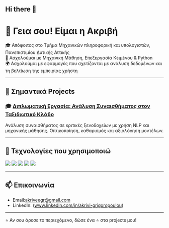 ## Hi there 👋
# 👋 Γεια σου! Είμαι η Ακριβή

🎓 Απόφοιτος στο Τμήμα Μηχανικών πληροφορική και υπολογιστών, Πανεπιστιμίου Δυτικής Αττικής  
🤖 Ασχολούμαι με Μηχανική Μάθηση, Επεξεργασία Κειμένου & Python  
🌍 Ασχολούμαι με εφαρμογές που σχετίζονται με ανάλυση δεδομένων και τη βελτίωση της εμπειρίας χρήστη

---

## 📌 Σημαντικά Projects

### 🎓 [Διπλωματική Εργασία: Ανάλυση Συναισθήματος στον Ταξιδιωτικό Κλάδο](https://github.com/giannis123/thesis-project)
Ανάλυση συναισθήματος σε κριτικές ξενοδοχείων με χρήση NLP και μηχανικής μάθησης. Οπτικοποίηση, καθαρισμός και αξιολόγηση μοντέλων.



---

## 🧰 Τεχνολογίες που χρησιμοποιώ
<img src="https://img.shields.io/badge/-Python-3776AB?logo=python&logoColor=white&style=flat"/> 
<img src="https://img.shields.io/badge/-Pandas-150458?logo=pandas&logoColor=white&style=flat"/>
<img src="https://img.shields.io/badge/-scikit--learn-F7931E?logo=scikitlearn&logoColor=white&style=flat"/>
<img src="https://img.shields.io/badge/-Jupyter-F37626?logo=jupyter&logoColor=white&style=flat"/>
<img src="https://img.shields.io/badge/-Matplotlib-11557C?style=flat&logo=Matplotlib&logoColor=white"/>

---

## 📫 Επικοινωνία
- Email:akriveegr@gmail.com  
- LinkedIn: (www.linkedin.com/in/akrivi-grigoropoulou)

---

⭐ Αν σου άρεσε το περιεχόμενο, δώσε ένα ⭐ στα projects μου!

